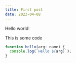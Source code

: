 ```yaml
---
title: First post
date: 2023-04-08
---
```


Hello world!

This is some code

```typescript
function hello(arg: name) {
  console.log(`Hello ${arg}`);
}
```
